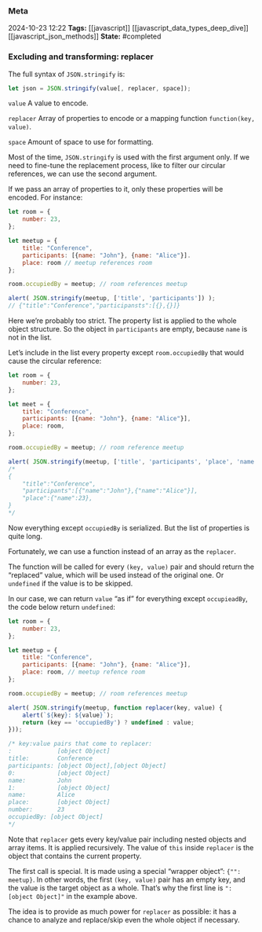 ### Meta
2024-10-23 12:22
**Tags:** [[javascript]] [[javascript_data_types_deep_dive]] [[javascript_json_methods]]
**State:** #completed 

### Excluding and transforming: replacer
The full syntax of `JSON.stringify` is:

```JavaScript title:app.js
let json = JSON.stringify(value[, replacer, space]);
```

`value`
A value to encode.

`replacer`
Array of properties to encode or a mapping function `function(key, value)`.

`space`
Amount of space to use for formatting.

Most of the time, `JSON.stringify` is used with the first argument only. If we need to fine-tune the replacement process, like to filter our circular references, we can use the second argument.

If we pass an array of properties to it, only these properties will be encoded. For instance:

```JavaScript title:app.js
let room = {
	number: 23,
};

let meetup = {
	title: "Conference",
	participants: [{name: "John"}, {name: "Alice"}].
	place: room // meetup references room
};

room.occupiedBy = meetup; // room references meetup

alert( JSON.stringify(meetup, ['title', 'participants']) );
// {"title":"Conference","participansts":[{},{}]}
```

Here we’re probably too strict. The property list is applied to the whole object structure. So the object in `participants` are empty, because `name` is not in the list.

Let’s include in the list every property except `room.occupiedBy` that would cause the circular reference:

```JavaScript title:app.js
let room = {
	number: 23,
};

let meet = {
	title: "Conference",
	participants: [{name: "John"}, {name: "Alice"}],
	place: room,
};

room.occupiedBy = meetup; // room reference meetup

alert( JSON.stringify(meetup, ['title', 'participants', 'place', 'name', 'numer']) );
/*
{
	"title":"Conference",
	"participants":[{"name":"John"},{"name":"Alice"}],
	"place":{"name":23},
}
*/
```

Now everything except `occupiedBy` is serialized. But the list of properties is quite long.

Fortunately, we can use a function instead of an array as the `replacer`.

The function will be called for every `(key, value)` pair and should return the “replaced” value, which will be used instead of the original one. Or `undefined` if the value is to be skipped.

In our case, we can return `value` “as if” for everything except `occupieadBy`, the code below return `undefined`:

```JavaScript title:app.js
let room = {
	number: 23,
};

let meetup = {
	title: "Conference",
	participants: [{name: "John"}, {name: "Alice"}],
	place: room, // meetup refence room
};

room.occupiedBy = meetup; // room references meetup

alert( JSON.stringify(meetup, function replacer(key, value) {
	alert(`${key}: ${value}`);
	return (key == 'occupiedBy') ? undefined : value;
}));

/* key:value pairs that come to replacer:
:             [object Object]
title:        Conference
participants: [object Object],[object Object]
0:            [object Object]
name:         John
1:            [object Object]
name:         Alice
place:        [object Object]
number:       23
occupiedBy: [object Object]
*/
```

Note that `replacer` gets every key/value pair including nested objects and array items. It is applied recursively. The value of `this` inside `replacer` is the object that contains the current property.

The first call is special. It is made using a special “wrapper object”: `{"": meetup}`. In other words, the first `(key, value)` pair has an empty key, and the value is the target object as a whole. That’s why the first line is `":[object Object]"` in the example above.

The idea is to provide as much power for `replacer` as possible: it has a chance to analyze and replace/skip even the whole object if necessary.